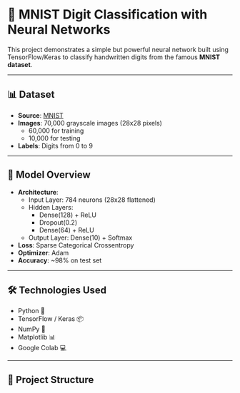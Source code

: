 # 🧠 MNIST Digit Classification with Neural Networks

This project demonstrates a simple but powerful neural network built using TensorFlow/Keras to classify handwritten digits from the famous **MNIST dataset**.

---

## 📊 Dataset

- **Source**: [MNIST](http://yann.lecun.com/exdb/mnist/)
- **Images**: 70,000 grayscale images (28x28 pixels)
  - 60,000 for training
  - 10,000 for testing
- **Labels**: Digits from 0 to 9

---

## 🚀 Model Overview

- **Architecture**:
  - Input Layer: 784 neurons (28x28 flattened)
  - Hidden Layers:
    - Dense(128) + ReLU
    - Dropout(0.2)
    - Dense(64) + ReLU
  - Output Layer: Dense(10) + Softmax
- **Loss**: Sparse Categorical Crossentropy
- **Optimizer**: Adam
- **Accuracy**: ~98% on test set

---

## 🛠️ Technologies Used

- Python 🐍
- TensorFlow / Keras 📦
- NumPy 📐
- Matplotlib 📊
- Google Colab 💻

---

## 📁 Project Structure

